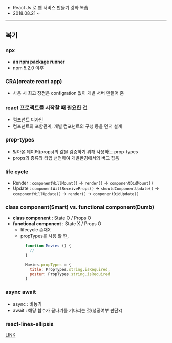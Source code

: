- React Js 로 웹 서비스 만들기 강좌 복습
- 2018.08.21 ~ 

- - - -

## **복기**

### npx
- **an npm package runner**
- npm 5.2.0 이후 

### CRA(create react app)
- 사용 시 최고 장점은 configration 없이 개발 서버 만들어 줌

### react 프로젝트를 시작할 때 필요한 건
- 컴포넌트 디자인
- 컴포넌트의 포함관계, 개별 컴포넌트의 구성 등을 먼저 설계

### prop-types 
- 받아온 데이터(props)의 값을 검증하기 위해 사용하는 prop-types
- props의 종류와 타입 선언하여 개발환경에서의 버그 잡음

### life cycle 
- Render : `componentWillMount()` -> `render()` -> `componentDidMount()`
- Update : `componentWillReceiveProps()` -> `shouldComponentUpdate()` -> `componentWillUpdate()` -> `render()` -> `componentDidUpdate()`

### class component(Smart) vs. functional component(Dumb) 
- **class component** : State O / Props O
- **functional component** : State X / Props O   
  - lifecycle 존재X
  - propTypes를 사용 할 땐,
    ```js
      function Movies () {
        //
      }

      Movies.propTypes = {
        title: PropTypes.string.isRequired,
        poster: PropTypes.string.isRequired
      }  
    ```
    
### async await
- async : 비동기
- await : 해당 함수가 끝나기를 기다리는 것(성공여부 판단x)

### react-lines-ellipsis
[LINK](https://www.npmjs.com/package/react-lines-ellipsis)
